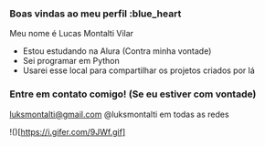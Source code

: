 ### Boas vindas ao meu perfil :blue_heart

Meu nome é Lucas Montalti Vilar

- Estou estudando na Alura (Contra minha vontade)
- Sei programar em Python
- Usarei esse local para compartilhar os projetos criados por lá


### Entre em contato comigo! (Se eu estiver com vontade)

luksmontalti@gmail.com
@luksmontalti em todas as redes


!()[https://i.gifer.com/9JWf.gif]
